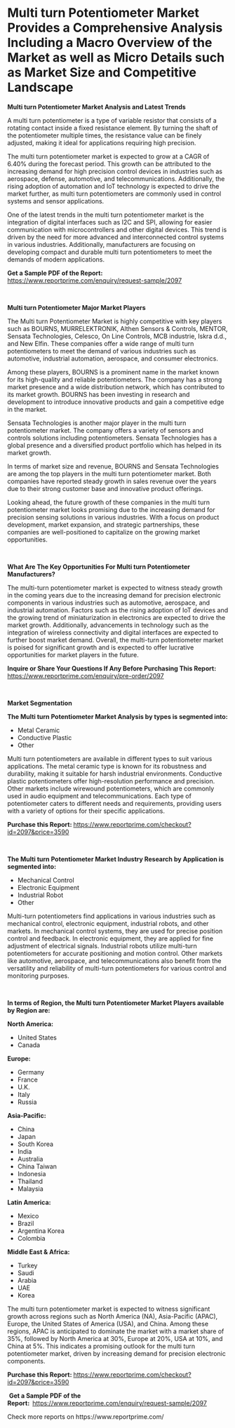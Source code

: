 <p><h1>Multi turn Potentiometer Market Provides a Comprehensive Analysis Including a Macro Overview of the Market as well as Micro Details such as Market Size and Competitive Landscape</h1></p><p><strong>Multi turn Potentiometer Market Analysis and Latest Trends</strong></p>
<p><p>A multi turn potentiometer is a type of variable resistor that consists of a rotating contact inside a fixed resistance element. By turning the shaft of the potentiometer multiple times, the resistance value can be finely adjusted, making it ideal for applications requiring high precision.</p><p>The multi turn potentiometer market is expected to grow at a CAGR of 6.40% during the forecast period. This growth can be attributed to the increasing demand for high precision control devices in industries such as aerospace, defense, automotive, and telecommunications. Additionally, the rising adoption of automation and IoT technology is expected to drive the market further, as multi turn potentiometers are commonly used in control systems and sensor applications.</p><p>One of the latest trends in the multi turn potentiometer market is the integration of digital interfaces such as I2C and SPI, allowing for easier communication with microcontrollers and other digital devices. This trend is driven by the need for more advanced and interconnected control systems in various industries. Additionally, manufacturers are focusing on developing compact and durable multi turn potentiometers to meet the demands of modern applications.</p></p>
<p><strong>Get a Sample PDF of the Report:&nbsp;</strong> <a href="https://www.reportprime.com/enquiry/request-sample/2097">https://www.reportprime.com/enquiry/request-sample/2097</a></p>
<p>&nbsp;</p>
<p><strong>Multi turn Potentiometer Major Market Players</strong></p>
<p><p>The Multi turn Potentiometer Market is highly competitive with key players such as BOURNS, MURRELEKTRONIK, Althen Sensors & Controls, MENTOR, Sensata Technologies, Celesco, On Line Controls, MCB industrie, Iskra d.d., and New Elfin. These companies offer a wide range of multi turn potentiometers to meet the demand of various industries such as automotive, industrial automation, aerospace, and consumer electronics.</p><p>Among these players, BOURNS is a prominent name in the market known for its high-quality and reliable potentiometers. The company has a strong market presence and a wide distribution network, which has contributed to its market growth. BOURNS has been investing in research and development to introduce innovative products and gain a competitive edge in the market.</p><p>Sensata Technologies is another major player in the multi turn potentiometer market. The company offers a variety of sensors and controls solutions including potentiometers. Sensata Technologies has a global presence and a diversified product portfolio which has helped in its market growth.</p><p>In terms of market size and revenue, BOURNS and Sensata Technologies are among the top players in the multi turn potentiometer market. Both companies have reported steady growth in sales revenue over the years due to their strong customer base and innovative product offerings.</p><p>Looking ahead, the future growth of these companies in the multi turn potentiometer market looks promising due to the increasing demand for precision sensing solutions in various industries. With a focus on product development, market expansion, and strategic partnerships, these companies are well-positioned to capitalize on the growing market opportunities.</p></p>
<p>&nbsp;</p>
<p><strong>What Are The Key Opportunities For Multi turn Potentiometer Manufacturers?</strong></p>
<p><p>The multi-turn potentiometer market is expected to witness steady growth in the coming years due to the increasing demand for precision electronic components in various industries such as automotive, aerospace, and industrial automation. Factors such as the rising adoption of IoT devices and the growing trend of miniaturization in electronics are expected to drive the market growth. Additionally, advancements in technology such as the integration of wireless connectivity and digital interfaces are expected to further boost market demand. Overall, the multi-turn potentiometer market is poised for significant growth and is expected to offer lucrative opportunities for market players in the future.</p></p>
<p><strong>Inquire or Share Your Questions If Any Before Purchasing This Report:</strong> <a href="https://www.reportprime.com/enquiry/pre-order/2097">https://www.reportprime.com/enquiry/pre-order/2097</a></p>
<p>&nbsp;</p>
<p><strong>Market Segmentation</strong></p>
<p><strong>The Multi turn Potentiometer Market Analysis by types is segmented into:</strong></p>
<p><ul><li>Metal Ceramic</li><li>Conductive Plastic</li><li>Other</li></ul></p>
<p><p>Multi turn potentiometers are available in different types to suit various applications. The metal ceramic type is known for its robustness and durability, making it suitable for harsh industrial environments. Conductive plastic potentiometers offer high-resolution performance and precision. Other markets include wirewound potentiometers, which are commonly used in audio equipment and telecommunications. Each type of potentiometer caters to different needs and requirements, providing users with a variety of options for their specific applications.</p></p>
<p><strong>Purchase this Report:&nbsp;</strong><a href="https://www.reportprime.com/checkout?id=2097&price=3590">https://www.reportprime.com/checkout?id=2097&price=3590</a></p>
<p>&nbsp;</p>
<p><strong>The Multi turn Potentiometer Market Industry Research by Application is segmented into:</strong></p>
<p><ul><li>Mechanical Control</li><li>Electronic Equipment</li><li>Industrial Robot</li><li>Other</li></ul></p>
<p><p>Multi-turn potentiometers find applications in various industries such as mechanical control, electronic equipment, industrial robots, and other markets. In mechanical control systems, they are used for precise position control and feedback. In electronic equipment, they are applied for fine adjustment of electrical signals. Industrial robots utilize multi-turn potentiometers for accurate positioning and motion control. Other markets like automotive, aerospace, and telecommunications also benefit from the versatility and reliability of multi-turn potentiometers for various control and monitoring purposes.</p></p>
<p>&nbsp;</p>
<p><strong>In terms of Region, the Multi turn Potentiometer Market Players available by Region are:</strong></p>
<p>
    <p> <strong> North America: </strong>
        <ul>
            <li>United States</li>
            <li>Canada</li>
        </ul>
        </p> 
    <p> <strong> Europe: </strong>
        <ul>
            <li>Germany</li>
            <li>France</li>
            <li>U.K.</li>
            <li>Italy</li>
            <li>Russia</li>
        </ul>
        </p> 
    <p> <strong> Asia-Pacific: </strong>
        <ul>
            <li>China</li>
            <li>Japan</li>
            <li>South Korea</li>
            <li>India</li>
            <li>Australia</li>
            <li>China Taiwan</li>
            <li>Indonesia</li>
            <li>Thailand</li>
            <li>Malaysia</li>
        </ul>
        </p> 
    <p> <strong> Latin America: </strong>
        <ul>
            <li>Mexico</li>
            <li>Brazil</li>
            <li>Argentina Korea</li>
            <li>Colombia</li>
        </ul>
        </p> 
    <p> <strong> Middle East & Africa: </strong>
        <ul>
            <li>Turkey</li>
            <li>Saudi</li>
            <li>Arabia</li>
            <li>UAE</li>
            <li>Korea</li>
        </ul>
    </p>
    </p>
<p><p>The multi turn potentiometer market is expected to witness significant growth across regions such as North America (NA), Asia-Pacific (APAC), Europe, the United States of America (USA), and China. Among these regions, APAC is anticipated to dominate the market with a market share of 35%, followed by North America at 30%, Europe at 20%, USA at 10%, and China at 5%. This indicates a promising outlook for the multi turn potentiometer market, driven by increasing demand for precision electronic components.</p></p>
<p><strong>Purchase this Report: </strong><a href="https://www.reportprime.com/checkout?id=2097&price=3590">https://www.reportprime.com/checkout?id=2097&price=3590</a></p>
<p>&nbsp;<strong>Get a Sample PDF of the Report:&nbsp;&nbsp;</strong><a href="https://www.reportprime.com/enquiry/request-sample/2097">https://www.reportprime.com/enquiry/request-sample/2097</a></p>
<p><strong></strong></p>
<p>Check more reports on https://www.reportprime.com/</p>